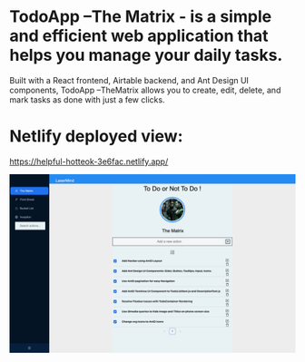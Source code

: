# TodoApp –The Matrix - is a simple and efficient web application that helps you manage your daily tasks.  

Built with a React frontend, Airtable backend, and Ant Design UI components, TodoApp –TheMatrix allows you to create, edit, delete, and mark tasks as done with just a few clicks. 

# Netlify deployed view:
https://helpful-hotteok-3e6fac.netlify.app/

<img alt="TodoApp-Matrix" src="/react-todo-app/src/UI/Images/TodoApp-TheMatrix.png" width="700px" >
